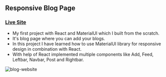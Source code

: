 ## Responsive Blog Page
### [Live Site](https://blog-m.netlify.app/)

- My first project with React and MaterialUI which I built from the scratch. 
- It's blog page where you can add your blogs.
- In this project I have learned how to use MaterialUI library for responsive design in combination with React.
- With help of React implemented multiple components like Add, Feed, Leftbar, Navbar, Post and Rightbar.

![blog-website](https://res.cloudinary.com/do5rzxmh3/image/upload/v1642788465/portfolio/Blog-git_pmdcre.png)

